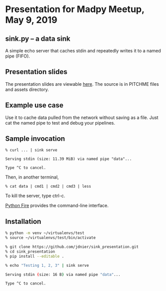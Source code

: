 # Presentation for Madpy Meetup, May 9, 2019

## sink.py – a data sink

A simple echo server that caches stdin and repeatedly writes it to a named pipe (FIFO).

## Presentation slides

The presentation slides are viewable [here](https://gitpitch.com/jdnier/sink_presentation#/). The source is in PITCHME files and assets directory.

## Example use case

Use it to cache data pulled from the network without saving as a file.
Just cat the named pipe to test and debug your pipelines.

## Sample invocation

```
% curl ... | sink serve

Serving stdin (size: 11.39 MiB) via named pipe "data"...

Type ^C to cancel.
```

Then, in another terminal,
```
% cat data | cmd1 | cmd2 | cmd3 | less
```

To kill the server, type ctrl-c.

[Python Fire](https://github.com/google/python-fire/blob/master/docs/guide.md) provides the command-line interface.


## Installation

```bash
% python -m venv ~/virtualenvs/test
% source ~/virtualenvs/test/bin/activate

% git clone https://github.com/jdnier/sink_presentation.git
% cd sink_presentation
% pip install --editable .

% echo "Testing 1, 2, 3" | sink serve

Serving stdin (size: 16 B) via named pipe "data"...

Type ^C to cancel.
```
